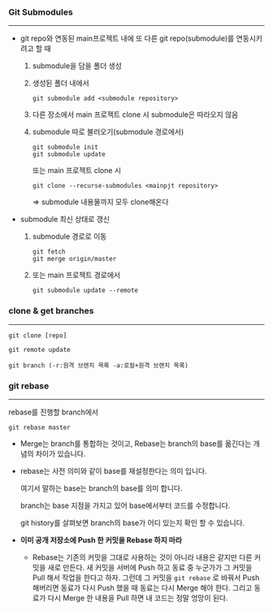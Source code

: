 ### Git Submodules

___

- git repo와 연동된 main프로젝트 내에 또 다른 git repo(submodule)를 연동시키려고 할 때

  1. submodule을 담을 폴더 생성

  2. 생성된 폴더 내에서

     ```
     git submodule add <submodule repository>
     ```

  3. 다른 장소에서 main 프로젝트 clone 시 submodule은 따라오지 않음

  4. submodule 따로 불러오기(submodule 경로에서)

     ```
     git submodule init
     git submodule update
     ```

     또는 main 프로젝트 clone 시

     ```
     git clone --recurse-submodules <mainpjt repository>
     ```

     => submodule 내용물까지 모두 clone해온다



- submodule 최신 상태로 갱신

  1. submodule 경로로 이동

     ```
     git fetch
     git merge origin/master
     ```

  2. 또는 main 프로젝트 경로에서

     ```
     git submodule update --remote
     ```

  




### clone & get branches 

___

```
git clone [repo]
```

```
git remote update
```

```
git branch (-r:원격 브랜치 목록 -a:로컬+원격 브랜치 목록)
```





### git rebase

____

rebase를 진행할 branch에서

```
git rebase master
```

- Merge는 branch를 통합하는 것이고, Rebase는 branch의 base를 옮긴다는 개념의 차이가 있습니다.
  
- rebase는 사전 의미와 같이 base를 재설정한다는 의미 입니다.
  
  여기서 말하는 base는 branch의 base를 의미 합니다.
  
  branch는 base 지점을 가지고 있어 base에서부터 코드를 수정합니다.
  
  git history를 살펴보면 branch의 base가 어디 있는지 확인 할 수 있습니다.
  
- **이미 공개 저장소에 Push 한 커밋을 Rebase 하지 마라**
  
  - Rebase는 기존의 커밋을 그대로 사용하는 것이 아니라 내용은 같지만 다른 커밋을 새로 만든다. 새 커밋을 서버에 Push 하고 동료 중 누군가가 그 커밋을 Pull 해서 작업을 한다고 하자. 그런데 그 커밋을 `git rebase` 로 바꿔서 Push 해버리면 동료가 다시 Push 했을 때 동료는 다시 Merge 해야 한다. 그리고 동료가 다시 Merge 한 내용을 Pull 하면 내 코드는 정말 엉망이 된다.

